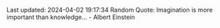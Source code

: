 Last updated: 2024-04-02 19:17:34
Random Quote: Imagination is more important than knowledge... - Albert Einstein